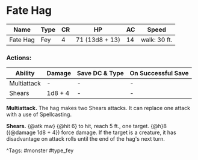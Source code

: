 # Fate Hag

| Name | Type | CR | HP | AC | Speed |
|------|------|----|----|----|-------|
| Fate Hag | Fey | 4 | 71 (13d8 + 13) | 14 | walk: 30 ft. |

### Actions:

| Ability | Damage | Save DC & Type | On Successful Save |
|---------|--------|----------------|--------------------|
| Multiattack | - | - | - |
| Shears | 1d8 + 4 | - | - |


**Multiattack.** The hag makes two Shears attacks. It can replace one attack with a use of Spellcasting.

**Shears.** {@atk mw} {@hit 6} to hit, reach 5 ft., one target. {@h}8 ({@damage 1d8 + 4}) force damage. If the target is a creature, it has disadvantage on attack rolls until the end of the hag's next turn.

^Tags: #monster #type_fey